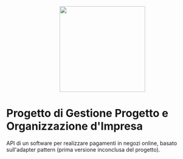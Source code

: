 <div align="center">
  <img src="https://github.com/I-I-S-Viola-Marchesini/Progetto_GPOI_VISE/blob/main/.old/img/VISE.svg" width="225px">
</div>

# Progetto di Gestione Progetto e Organizzazione d'Impresa
API di un software per realizzare pagamenti in negozi online, basato sull'adapter pattern (prima versione inconclusa del progetto).
